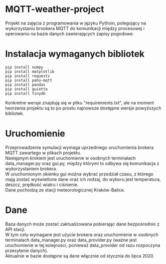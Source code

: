 # MQTT-weather-project
Projekt na zajęcia z programowania w języku Pythoin, polegojący na wykorzystaniu brookera MQTT do komunikacji między procesowej i operowaniu na bazie danych zawierających zapisy pogodowe.

# Instalacja wymaganych bibliotek
```shell script
pip install numpy
pip install matplotlib
pip install requests
pip install paho-mqtt 
pip install pandas 
pip install guietta 
pip install tinydb
```
Konkretne wersje znajdują się w pliku "requirements.txt", ale na moment tworzenia projektu są to po prostu najnowsze dostępne wersje powyższych bibliotek.

# Uruchomienie
Przeprowadzenie symulacji wymaga uprzedniego uruchomienia brokera MQTT zawartego w plikach projektu. \
Następnym krokiem jest uruchomienie w osobnych terminalach data_manager.py oraz gui.py, między którymi to odbywa się komunikacja z wykorzystaniem brokera. \
W uruchomionym okienku gui można wybrać przedział czasu, z którego mają zostać wyświetlone dane oraz ich rodzaj, do wyboru jest temperatura, deszcz, prędkość wiatru i ciśnienie. \
Dane pochodzą ze stacji meteorologicznej Kraków-Balice. 

# Dane
Baza danych może zostać zaktualizowana pobierając dane bezpośrednio z API stacji. \
W tym celu wymagane jest użycie brokera oraz uruchomienie w osobnych terminalach data_manager.py oraz data_provider.py (ważne jest uruchomienie w tej kolejności, ponieważ data_provider od razu rozpoczyna przesyłanie danych). \
Aktualnie w bazie dostępne są dane włącznie od stycznia do lipca 2020.

